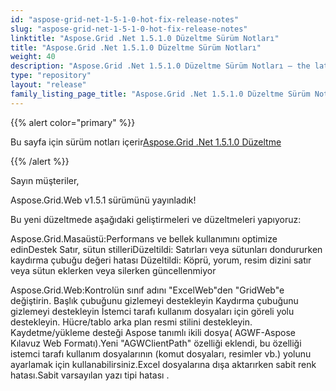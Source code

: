 ```yaml
---
id: "aspose-grid-net-1-5-1-0-hot-fix-release-notes"
slug: "aspose-grid-net-1-5-1-0-hot-fix-release-notes"
linktitle: "Aspose.Grid .Net 1.5.1.0 Düzeltme Sürüm Notları"
title: "Aspose.Grid .Net 1.5.1.0 Düzeltme Sürüm Notları"
weight: 40
description: "Aspose.Grid .Net 1.5.1.0 Düzeltme Sürüm Notları – the latest updates and fixes."
type: "repository"
layout: "release"
family_listing_page_title: "Aspose.Grid .Net 1.5.1.0 Düzeltme Sürüm Notları"
---
```

{{% alert color="primary" %}} 

 Bu sayfa için sürüm notları içerir[Aspose.Grid .Net 1.5.1.0 Düzeltme](https://releases.aspose.com/cells/net/new-releases/aspose.grid-.net-1.5.1.0-hot-fix/)

{{% /alert %}} 

 Sayın müşteriler,

 Aspose.Grid.Web v1.5.1 sürümünü yayınladık!

 Bu yeni düzeltmede aşağıdaki geliştirmeleri ve düzeltmeleri yapıyoruz:

 Aspose.Grid.Masaüstü:Performans ve bellek kullanımını optimize edinDestek Satır, sütun stilleriDüzeltildi: Satırları veya sütunları dondururken kaydırma çubuğu değeri hatası Düzeltildi: Köprü, yorum, resim dizini satır veya sütun eklerken veya silerken güncellenmiyor

Aspose.Grid.Web:Kontrolün sınıf adını "ExcelWeb"den "GridWeb"e değiştirin. Başlık çubuğunu gizlemeyi destekleyin Kaydırma çubuğunu gizlemeyi destekleyin İstemci tarafı kullanım dosyaları için göreli yolu destekleyin. Hücre/tablo arka plan resmi stilini destekleyin. Kaydetme/yükleme desteği Aspose tanımlı ikili dosya( AGWF-Aspose Kılavuz Web Formatı).Yeni "AGWClientPath" özelliği eklendi, bu özelliği istemci tarafı kullanım dosyalarının (komut dosyaları, resimler vb.) yolunu ayarlamak için kullanabilirsiniz.Excel dosyalarına dışa aktarırken sabit renk hatası.Sabit varsayılan yazı tipi hatası .


